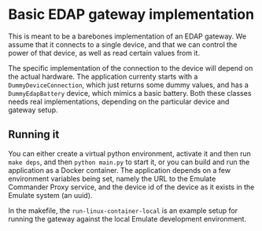 # Basic EDAP gateway implementation

This is meant to be a barebones implementation of an EDAP gateway.
We assume that it connects to a single device, and that we can control the power of that device, as well as read certain values from it.

The specific implementation of the connection to the device will depend on the actual hardware.
The application currenty starts with a `DummyDeviceConnection`, which just returns some dummy values, and has a `DummyEdapBattery` device, which mimics a basic battery. Both these classes needs real implementations, depending on the particular device and gateway setup.


## Running it
You can either create a virtual python environment, activate it and then run `make deps`, and then `python main.py` to start it, or you can build and run the application as a Docker container.
The application depends on a few environment variables being set, namely the URL to the Emulate Commander Proxy service, and the device id of the device as it exists in the Emulate system (an uuid).

In the makefile, the `run-linux-container-local` is an example setup for running the gateway against the local Emulate development environment.


